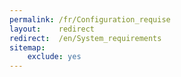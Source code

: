 ```yaml
---
permalink: /fr/Configuration_requise
layout:    redirect
redirect:  /en/System_requirements
sitemap:
    exclude: yes
---
```

